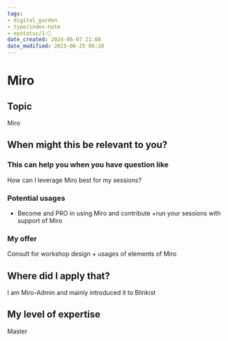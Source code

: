 ```yaml
---
tags: 
- digital_garden
- type/index-note
- epstatus/1-🌱
date_created: 2024-06-07 21:08
date_modified: 2025-06-25 06:10
---
```

# Miro

## Topic

Miro

## When might this be relevant to you?

### This can help you when you have question like

How can I leverage Miro best for my sessions?

### Potential usages

-   Become and PRO in using Miro and contribute +run your sessions with support of Miro

### My offer

Consult for workshop design + usages of elements of Miro

## Where did I apply that?

I am Miro-Admin and mainly introduced it to Blinkist

## My level of expertise

Master